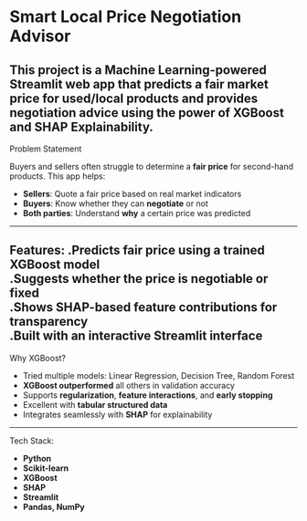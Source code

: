 # Smart Local Price Negotiation Advisor 

This project is a **Machine Learning-powered Streamlit web app** that predicts a **fair market price** for used/local products and provides **negotiation advice** using the power of **XGBoost and SHAP Explainability**.
---
Problem Statement

Buyers and sellers often struggle to determine a **fair price** for second-hand products. This app helps:

- **Sellers**: Quote a fair price based on real market indicators
- **Buyers**: Know whether they can **negotiate** or not
- **Both parties**: Understand **why** a certain price was predicted
---
Features:
.Predicts fair price using a trained **XGBoost** model  
.Suggests whether the price is **negotiable or fixed**  
.Shows **SHAP-based feature contributions** for transparency  
.Built with an interactive **Streamlit** interface
---
Why XGBoost?
- Tried multiple models: Linear Regression, Decision Tree, Random Forest
- **XGBoost outperformed** all others in validation accuracy
- Supports **regularization**, **feature interactions**, and **early stopping**
- Excellent with **tabular structured data**
- Integrates seamlessly with **SHAP** for explainability
---
Tech Stack:
- **Python**
- **Scikit-learn**
- **XGBoost**
- **SHAP**
- **Streamlit**
- **Pandas, NumPy**


